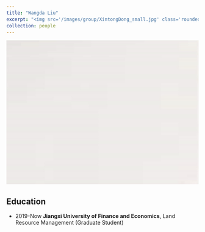 ```yaml
---
title: "Wangda Liu"
excerpt: "<img src='/images/group/XintongDong_small.jpg' class='rounded-corners'><br/>Graduate Student (2019)"
collection: people
---
```

<img src='/images/group/XintongDong.jpg' class='rounded-corners'>

## Education
* 2019-Now **Jiangxi University of Finance and Economics**, Land Resource Management (Graduate Student)
